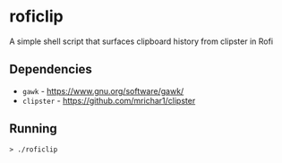 # roficlip
A simple shell script that surfaces clipboard history from clipster in Rofi

## Dependencies

- ```gawk``` - https://www.gnu.org/software/gawk/
- ```clipster``` - https://github.com/mrichar1/clipster

## Running

    > ./roficlip
